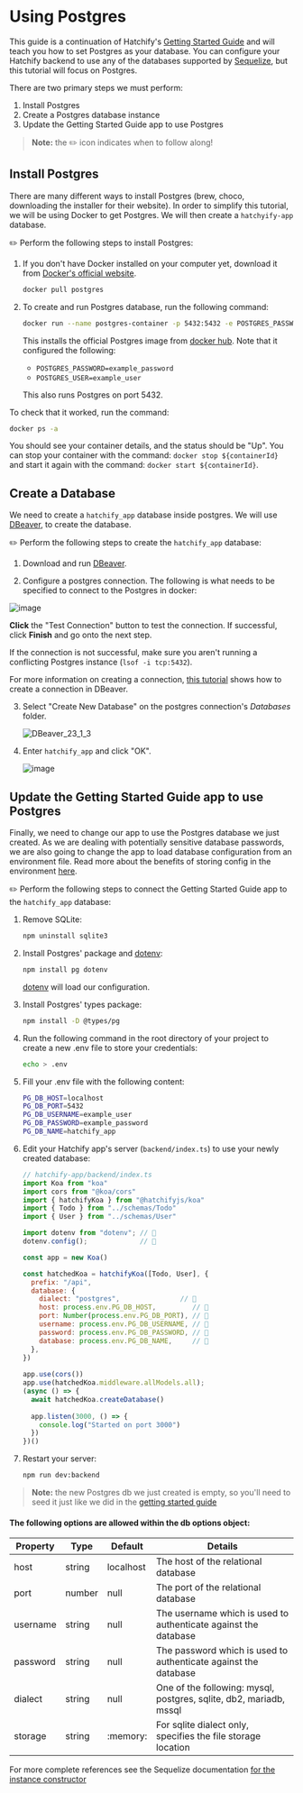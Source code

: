 # Using Postgres

This guide is a continuation of Hatchify's [Getting Started Guide](../../README.md#project-setup) and will teach you how to set Postgres as your database. You can configure your Hatchify backend to use any of the databases supported by [Sequelize](https://sequelize.org/api/v6/class/src/sequelize.js~sequelize#instance-constructor-constructor), but this tutorial will focus on Postgres.

There are two primary steps we must perform:

1. Install Postgres
2. Create a Postgres database instance
3. Update the Getting Started Guide app to use Postgres

> **Note:** the ✏️ icon indicates when to follow along!

## Install Postgres

There are many different ways to install Postgres (brew, choco, downloading the installer for their website). In order to simplify this tutorial, we will be using Docker to get Postgres. We will
then create a `hatchyify-app` database.

✏️ Perform the following steps to install Postgres:

1. If you don't have Docker installed on your computer yet, download it from [Docker's official website](https://www.docker.com/products/docker-desktop/).

   ```bash
   docker pull postgres
   ```

2. To create and run Postgres database, run the following command:

   ``` bash
   docker run --name postgres-container -p 5432:5432 -e POSTGRES_PASSWORD=example_password -e POSTGRES_USER=example_user -d postgres
   ```

   This installs the official Postgres image from [docker hub](https://hub.docker.com/_/postgres). Note that it configured the following:

   - `POSTGRES_PASSWORD=example_password`
   - `POSTGRES_USER=example_user`

   This also runs Postgres on port 5432.

To check that it worked, run the command:

``` bash
docker ps -a
```

You should see your container details, and the status should be "Up". You can stop your container with the command: `docker stop ${containerId}` and start it again with the command: `docker start ${containerId}`.


## Create a Database

We need to create a `hatchify_app` database inside postgres. We will
use [DBeaver](https://dbeaver.io/download/), to create the database.

✏️ Perform the following steps to create the `hatchify_app` database:

1. Download and run [DBeaver](https://dbeaver.io/download/).

2. Configure a postgres connection. The following is what needs to be specified to connect to the Postgres in docker:

  ![image](https://github.com/bitovi/hatchify/assets/78602/73768ab0-dbd0-4a41-9da3-c373850a2be3)

  __Click__ the "Test Connection" button to test the connection. If successful, click __Finish__ and go onto the next step.

  If the connection is not successful, make sure you aren't running a
  conflicting Postgres instance (`lsof -i tcp:5432`).  

  For more information on creating a connection, [this tutorial](https://dbeaver.com/2022/03/03/how-to-create-database-connection-in-dbeaver/) shows how to create a connection in DBeaver.

3. Select "Create New Database" on the postgres connection's _Databases_ folder.

   ![DBeaver_23_1_3](https://github.com/bitovi/hatchify/assets/78602/be362599-1378-4344-a1dc-b2cf3cb158fb)

4. Enter `hatchify_app` and click "OK".

   ![image](https://github.com/bitovi/hatchify/assets/78602/f1c95ae6-a877-4284-ba40-046bd566fcaa)

## Update the Getting Started Guide app to use Postgres

Finally, we need to change our app to use the Postgres database
we just created. As we are dealing with potentially sensitive
database passwords, we are also going to change the app to load
database configuration from an environment file. Read more about
the benefits of storing config in the environment [here](https://12factor.net/config).

✏️ Perform the following steps to connect the Getting Started Guide app to the `hatchify_app` database:

1.  Remove SQLite:

    ``` bash
    npm uninstall sqlite3
    ```
2.  Install Postgres' package and [dotenv](https://www.npmjs.com/package/dotenv):

    ``` bash
    npm install pg dotenv
    ```

    [dotenv](https://www.npmjs.com/package/dotenv) will load our
    configuration.

3.  Install Postgres' types package:

    ``` bash
    npm install -D @types/pg
    ```

4. Run the following command in the root directory of your project to create a new .env file to store your credentials:

   ``` bash
   echo > .env
   ```

5. Fill your .env file with the following content:

   ```bash
   PG_DB_HOST=localhost
   PG_DB_PORT=5432
   PG_DB_USERNAME=example_user
   PG_DB_PASSWORD=example_password
   PG_DB_NAME=hatchify_app
   ```

6. Edit your Hatchify app's server (`backend/index.ts`) to use your newly created database:

   ```js
   // hatchify-app/backend/index.ts
   import Koa from "koa"
   import cors from "@koa/cors"
   import { hatchifyKoa } from "@hatchifyjs/koa"
   import { Todo } from "../schemas/Todo"
   import { User } from "../schemas/User" 

   import dotenv from "dotenv"; // 👀
   dotenv.config();             // 👀
   
   const app = new Koa()
   
   const hatchedKoa = hatchifyKoa([Todo, User], {
     prefix: "/api",
     database: {
       dialect: "postgres",               // 👀
       host: process.env.PG_DB_HOST,         // 👀
       port: Number(process.env.PG_DB_PORT), // 👀
       username: process.env.PG_DB_USERNAME, // 👀
       password: process.env.PG_DB_PASSWORD, // 👀
       database: process.env.PG_DB_NAME,     // 👀
     },
   })
  
   app.use(cors())
   app.use(hatchedKoa.middleware.allModels.all);
   (async () => {
     await hatchedKoa.createDatabase()
    
     app.listen(3000, () => {
       console.log("Started on port 3000")
     })
   })()
   ```  

7. Restart your server:

    ```bash
    npm run dev:backend
    ```



> **Note:** the new Postgres db we just created is empty, so you'll need to seed it just like we did in the [getting started guide](../../README.md#seeding-data)

#### The following options are allowed within the db options object:

| Property | Type   | Default   | Details                                                            |
| -------- | ------ | --------- | ------------------------------------------------------------------ |
| host     | string | localhost | The host of the relational database                                |
| port     | number | null      | The port of the relational database                                |
| username | string | null      | The username which is used to authenticate against the database    |
| password | string | null      | The password which is used to authenticate against the database    |
| dialect  | string | null      | One of the following: mysql, postgres, sqlite, db2, mariadb, mssql |
| storage  | string | :memory:  | For sqlite dialect only, specifies the file storage location       |

For more complete references see the Sequelize documentation [for the instance constructor](https://sequelize.org/api/v6/class/src/sequelize.js~sequelize#instance-constructor-constructor)
